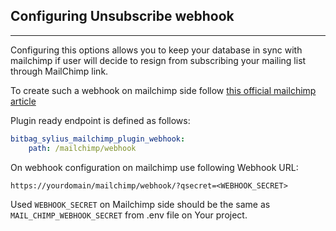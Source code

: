 ## Configuring Unsubscribe webhook
***

Configuring this options allows you to keep your database in sync with mailchimp if user will decide to resign from subscribing your mailing list through MailChimp link.

To create such a webhook on mailchimp side follow [this official mailchimp article](https://mailchimp.com/developer/marketing/guides/sync-audience-data-webhooks/)

Plugin ready endpoint is defined as follows:

```yaml
bitbag_sylius_mailchimp_plugin_webhook:
    path: /mailchimp/webhook
```

On webhook configuration on mailchimp use following Webhook URL:

`https://yourdomain/mailchimp/webhook/?qsecret=<WEBHOOK_SECRET>`

Used `WEBHOOK_SECRET` on Mailchimp side should be the same as `MAIL_CHIMP_WEBHOOK_SECRET` from .env file on Your project.

